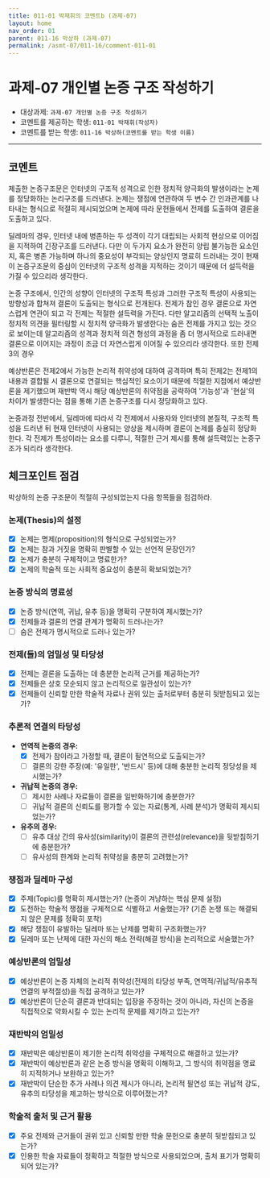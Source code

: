 ```yaml
---
title: 011-01 박재휘의 코멘트b (과제-07) 
layout: home
nav_order: 01
parent: 011-16 박상하 (과제-07)
permalink: /asmt-07/011-16/comment-011-01
---
```


# 과제-07 개인별 논증 구조 작성하기

- 대상과제: `과제-07 개인별 논증 구조 작성하기`
- 코멘트를 제공하는 학생: `011-01 박재휘(작성자)` 
- 코멘트를 받는 학생: `011-16 박상하(코멘트를 받는 학생 이름)` 

---

## 코멘트

제출한 논증구조문은 인터넷의 구조적 성격으로 인한 정치적 양극화의 발생이라는 논제를 정당화하는 논리구조를 드러낸다. 논제는 쟁점에 연관하여 두 변수 간 인과관계를 나타내는 형식으로 적절히 제시되었으며 논제에 따라 문헌들에서 전제를 도출하여 결론을 도출하고 있다.

딜레마의 경우, 인터넷 내에 병존하는 두 성격이 각기 대립되는 사회적 현상으로 이어짐을 지적하여 긴장구조를 드러낸다. 다만 이 두가지 요소가 완전히 양립 불가능한 요소인지, 혹은 병존 가능하며 하나의 중요성이 부각되는 양상인지 명료히 드러내는 것이 현재 이 논증구조문의 중심이 인터넷의 구조적 성격을 지적하는 것이기 때문에 더 설득력을 가질 수 있으리라 생각한다.

논증 구조에서, 인간의 성향이 인터넷의 구조적 특성과 그러한 구조적 특성이 사용되는 방향성과 합쳐져 결론이 도출되는 형식으로 전개된다. 전제가 참인 경우 결론으로 자연스럽게 연관이 되고 각 전제는 적절한 설득력을 가진다. 다만 알고리즘의 선택적 노출이 정치적 의견을 필터링할 시 정치적 양극화가 발생한다는 숨은 전제를 가지고 있는 것으로 보이는데 알고리즘의 성격과 정치적 의견 형성의 과정을 좀 더 명시적으로 드러내면 결론으로 이어지는 과정이 조금 더 자연스럽게 이어질 수 있으리라 생각한다. 또한 전제3의 경우

예상반론은 전제2에서 가능한 논리적 취약성에 대하여 공격하며 특히 전제2는 전제1의 내용과 결합될 시 결론으로 연결되는 핵심적인 요소이기 때문에 적절한 지점에서 예상반론을 제기했으며 재반박 역시 해당 예상반론의 취약점을 공략하여 '가능성'과 '현실'의 차이가 발생한다는 점을 통해 기존 논증구조를 다시 정당화하고 있다.

논증과정 전반에서, 딜레마에 따라서 각 전제에서 사용자와 인터넷의 본질적, 구조적 특성을 드러낸 뒤 현재 인터넷이 사용되는 양상을 제시하며 결론이 논제를 충실히 정당화한다. 각 전제가 특성이라는 요소를 다루니, 적절한 근거 제시를 통해 설득력있는 논증구조가 되리라 생각한다.

## 체크포인트 점검

박상하의 논증 구조문이 적절히 구성되었는지 다음 항목들을 점검하라.

### **논제(Thesis)의 설정**
- [x] 논제는 명제(proposition)의 형식으로 구성되었는가?
- [x] 논제는 참과 거짓을 명확히 판별할 수 있는 선언적 문장인가?
- [x] 논제가 충분히 구체적이고 명료한가?
- [x] 논제의 학술적 또는 사회적 중요성이 충분히 확보되었는가?

### **논증 방식의 명료성**
- [x] 논증 방식(연역, 귀납, 유추 등)을 명확히 구분하여 제시했는가?
- [x] 전제들과 결론의 연결 관계가 명확히 드러나는가?
- [ ] 숨은 전제가 명시적으로 드러나 있는가?

### **전제(들)의 엄밀성 및 타당성**
- [x] 전제는 결론을 도출하는 데 충분한 논리적 근거를 제공하는가?
- [x] 전제들은 상호 모순되지 않고 논리적으로 일관성이 있는가?
- [x] 전제들이 신뢰할 만한 학술적 자료나 권위 있는 출처로부터 충분히 뒷받침되고 있는가?

### **추론적 연결의 타당성**
- **연역적 논증의 경우:**
  - [x] 전제가 참이라고 가정할 때, 결론이 필연적으로 도출되는가?
  - [ ] 결론의 강한 주장(예: '유일한', '반드시' 등)에 대해 충분한 논리적 정당성을 제시했는가?

- **귀납적 논증의 경우:**
  - [ ] 제시한 사례나 자료들이 결론을 일반화하기에 충분한가?
  - [ ] 귀납적 결론의 신뢰도를 평가할 수 있는 자료(통계, 사례 분석)가 명확히 제시되었는가?

- **유추의 경우:**
  - [ ] 유추 대상 간의 유사성(similarity)이 결론의 관련성(relevance)을 뒷받침하기에 충분한가?
  - [ ] 유사성의 한계와 논리적 취약성을 충분히 고려했는가?

### **쟁점과 딜레마 구성**
- [x] 주제(Topic)를 명확히 제시했는가? (논증이 겨냥하는 핵심 문제 설정)
- [x] 도전하는 학술적 쟁점을 구체적으로 식별하고 서술했는가? (기존 논쟁 또는 해결되지 않은 문제를 정확히 포착)
- [x] 해당 쟁점이 유발하는 딜레마 또는 난제를 명확히 구조화했는가?
- [x] 딜레마 또는 난제에 대한 자신의 해소 전략(해결 방식)을 논리적으로 서술했는가?

### **예상반론의 엄밀성**
- [x] 예상반론이 논증 자체의 논리적 취약성(전제의 타당성 부족, 연역적/귀납적/유추적 연결의 부적절성)을 직접 공격하고 있는가?
- [x] 예상반론이 단순히 결론과 반대되는 입장을 주장하는 것이 아니라, 자신의 논증을 직접적으로 약화시킬 수 있는 논리적 문제를 제기하고 있는가?

### **재반박의 엄밀성**
- [x] 재반박은 예상반론이 제기한 논리적 취약성을 구체적으로 해결하고 있는가?
- [x] 재반박이 예상반론과 같은 논증 방식을 명확히 이해하고, 그 방식의 취약점을 명료히 지적하거나 보완하고 있는가?
- [x] 재반박이 단순한 추가 사례나 의견 제시가 아니라, 논리적 필연성 또는 귀납적 강도, 유추의 타당성을 제고하는 방식으로 이루어졌는가?

### **학술적 출처 및 근거 활용**
- [x] 주요 전제와 근거들이 권위 있고 신뢰할 만한 학술 문헌으로 충분히 뒷받침되고 있는가?
- [x] 인용한 학술 자료들이 정확하고 적절한 방식으로 사용되었으며, 출처 표기가 명확히 되어 있는가?

